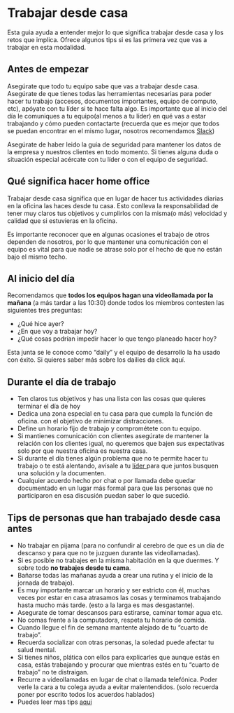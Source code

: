 # Trabajar desde casa

Esta guia ayuda a entender mejor lo que significa trabajar desde casa y los retos que implica. Ofrece algunos tips si es las primera vez que vas a trabajar en esta modalidad.

## Antes de empezar

Asegúrate que todo tu equipo sabe que vas a trabajar desde casa. Asegúrate de que tienes todas las herramientas necesarias para poder hacer tu trabajo (accesos, documentos importantes, equipo de computo, etc), apóyate con tu líder si te hace falta algo. Es importante que al inicio del día le comuniques a tu equipo(al menos a tu líder) en qué vas a estar trabajando y cómo pueden contactarte (recuerda que es mejor que todos se puedan encontrar en el mismo lugar, nosotros recomendamos [Slack](/general/slack.md))

Asegúrate de haber leido la guia de seguridad para mantener los datos de la empresa y nuestros clientes en todo momento. Si tienes alguna duda o situación especial acércate con tu líder o con el equipo de seguridad.

## Qué significa hacer home office

Trabajar desde casa significa que en lugar de hacer tus actividades diarias en la oficina las haces desde tu casa. Esto conlleva la responsabilidad de tener muy claros tus objetivos y cumplirlos con la misma(o más) velocidad y calidad que si estuvieras en la oficina.

Es importante reconocer que en algunas ocasiones el trabajo de otros dependen de nosotros, por lo que mantener una comunicación con el equipo es vital para que nadie se atrase solo por el hecho de que no están bajo el mismo techo.

## Al inicio del día

Recomendamos que **todos los equipos hagan una videollamada por la mañana** (a más tardar a las 10:30) donde todos los miembros contesten las siguientes tres preguntas:

*   ¿Qué hice ayer?
*   ¿En que voy a trabajar hoy?
*   ¿Qué cosas podrían impedir hacer lo que tengo planeado hacer hoy?

Esta junta se le conoce como “daily” y el equipo de desarrollo la ha usado con éxito. Si quieres saber más sobre los dailies da click aquí.

## Durante el día de trabajo

*   Ten claros tus objetivos y has una lista con las cosas que quieres terminar el día de hoy
*   Dedica una zona especial en tu casa para que cumpla la función de oficina. con el objetivo de minimizar distracciones.
*   Define un horario fijo de trabajo y comprométete con tu equipo.
*   Si mantienes comunicación con clientes asegúrate de mantener la relación con los clientes igual, no queremos que bajen sus expectativas solo por que nuestra oficina es nuestra casa.
*   Si durante el día tienes algún problema que no te permite hacer tu trabajo o te está alentando, avísale a tu [líder
](/covid-19.md#establecer-un-equipo-de-líderes-remotos) para que juntos busquen una solución y la documenten.
*   Cualquier acuerdo hecho por chat o por llamada debe quedar documentado en un lugar más formal para que las personas que no participaron en esa discusión puedan saber lo que sucedió.


## Tips de personas que han trabajado desde casa antes

*   No trabajar en pijama (para no confundir al cerebro de que es un dia de descanso y para que no te juzguen durante las videollamadas).
*   Si es posible no trabajes en la misma habitación en la que duermes. Y sobre todo **no trabajes desde tu cama**.
*   Bañarse todas las mañanas ayuda a crear una rutina y el inicio de la jornada de trabajo).
*   Es muy importante marcar un horario y ser estricto con él, muchas veces por estar en casa atrasamos las cosas y terminamos trabajando hasta mucho más tarde. (esto a la larga es mas desgastante).
*   Asegurate de tomar descansos para estirarse, caminar tomar agua etc.
*   No comas frente a la computadora, respeta tu horario de comida.
*   Cuando llegue el fin de semana mantente alejado de tu “cuarto de trabajo”.
*   Recuerda socializar con otras personas, la soledad puede afectar tu salud mental.
*   Si tienes niños, plática con ellos para explicarles que aunque estás en casa, estás trabajando y procurar que mientras estés en tu “cuarto de trabajo” no te distraigan.
*   Recurre a videollamadas en lugar de chat o llamada telefónica. Poder verle la cara a tu colega ayuda a evitar malentendidos. (solo recuerda poner por escrito todos los acuerdos hablados)
* Puedes leer mas tips [aqui](https://info.trello.com/hubfs/How_To_Embrace_Remote_Work_Trello_Ultimate_Guide.pdf?hsCtaTracking=19bf7893-d507-43ee-b95d-27db481eda82%7C7b087ca9-93ba-4c04-9490-f5b4ebca5aec)
